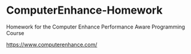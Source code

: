 # ComputerEnhance-Homework
Homework for the Computer Enhance Performance Aware Programming Course

https://www.computerenhance.com/
